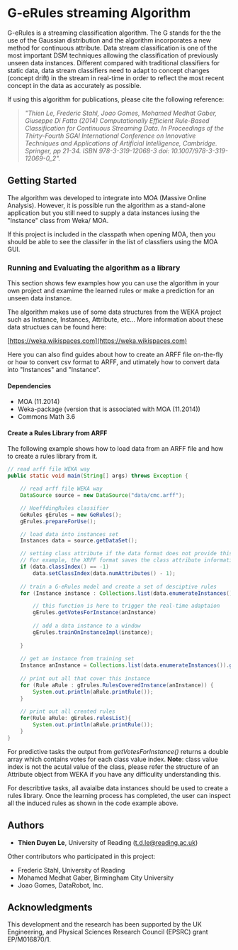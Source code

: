 # G-eRules streaming Algorithm
G-eRules is a streaming classification algorithm. The G stands for the the use of the Gaussian distribution and the algorithm incorporates a new method for continuous attribute. Data stream classification is one of the most important DSM techniques allowing the classification of previously unseen data instances. Different compared with traditional classifiers for static data, data stream classifiers need to adapt to concept changes (concept drift) in the stream in real-time in order to reflect the most recent concept in the data as accurately as possible.

If using this algorithm for publications, please cite the following reference:
> _"Thien Le, Frederic Stahl, Joao Gomes, Mohamed Medhat Gaber, Giuseppe Di Fatta (2014) Computationally Efficient Rule-Based Classification for Continuous Streaming Data. In Proceedings of the Thirty-Fourth SGAI International Conference on Innovative Techniques and Applications of Artificial Intelligence, Cambridge. Springer, pp 21-34. ISBN 978-3-319-12068-3 doi: 10.1007/978-3-319-12069-0_2"._


## Getting Started
The algorithm was developed to integrate into MOA (Massive Online Analysis). However, it is possible run the algorithm as a stand-alone application but you still need to supply a data instances iusing the "Instance" class from Weka/ MOA.

If this project is included in the classpath when opening MOA, then you should be able to see the classifer in the list of classfiers using the MOA GUI.

### Running and Evaluating the algorithm as a library
This section shows few examples how you can use the algorithm in your own project and examime the learned rules or make a prediction for an unseen data instance.

The algorithm makes use of some data structures from the WEKA project such as Instance, Instances, Attribute, etc... More information about these data structues can be found here:

[https://weka.wikispaces.com](https://weka.wikispaces.com)

Here you can also find guides about how to create an ARFF file on-the-fly or how to convert csv format to ARFF, and utimately how to convert data into "Instances" and "Instance".

#### Dependencies

* MOA (11.2014)
* Weka-package (version that is associated with MOA (11.2014))
* Commons Math 3.6

#### Create a Rules Library from ARFF
The following example shows how to load data from an ARFF file and how to create a rules library from it. 

```java
// read arff file WEKA way
public static void main(String[] args) throws Exception {

    // read arff file WEKA way
    DataSource source = new DataSource("data/cmc.arff");

    // HoeffdingRules classifier
    GeRules gErules = new GeRules();
    gErules.prepareForUse();

    // load data into instances set
    Instances data = source.getDataSet();

    // setting class attribute if the data format does not provide this information
    // For example, the XRFF format saves the class attribute information as well
    if (data.classIndex() == -1)
    	data.setClassIndex(data.numAttributes() - 1);
    
    // train a G-eRules model and create a set of desciptive rules
    for (Instance instance : Collections.list(data.enumerateInstances())) {

        // this function is here to trigger the real-time adaptaion
        gErules.getVotesForInstance(anInstance)
 
        // add a data instance to a window
        gErules.trainOnInstanceImpl(instance);
         
    }
	
    // get an instance from training set
    Instance anInstance = Collections.list(data.enumerateInstances()).get(10);
    
    // print out all that cover this instance
    for (Rule aRule : gErules.RulesCoveredInstance(anInstance)) {
        System.out.println(aRule.printRule());
    }
    
    // print out all created rules 
    for(Rule aRule: gErules.rulesList){
        System.out.println(aRule.printRule());
    }
}
```

For predictive tasks the output from _getVotesForInstance()_ returns a double array which contains votes for each class value index. **Note**: class value index is not the acutal value of the class, please refer the structure of an Attribute object from WEKA if you have any difficulity understanding this. 

For describtive tasks, all avaialbe data instances should be used to create a rules library. Once the learning process has completed, the user can inspect all the induced rules as shown in the code example above. 


## Authors
* **Thien Duyen Le**, University of Reading (t.d.le@reading.ac.uk)

Other contributors who participated in this project:

* Frederic Stahl, University of Reading
* Mohamed Medhat Gaber, Birmingham City University
* Joao Gomes, DataRobot, Inc.

## Acknowledgments
This development and the research has been supported by the UK Engineering, and Physical Sciences Research Council (EPSRC) grant EP/M016870/1.